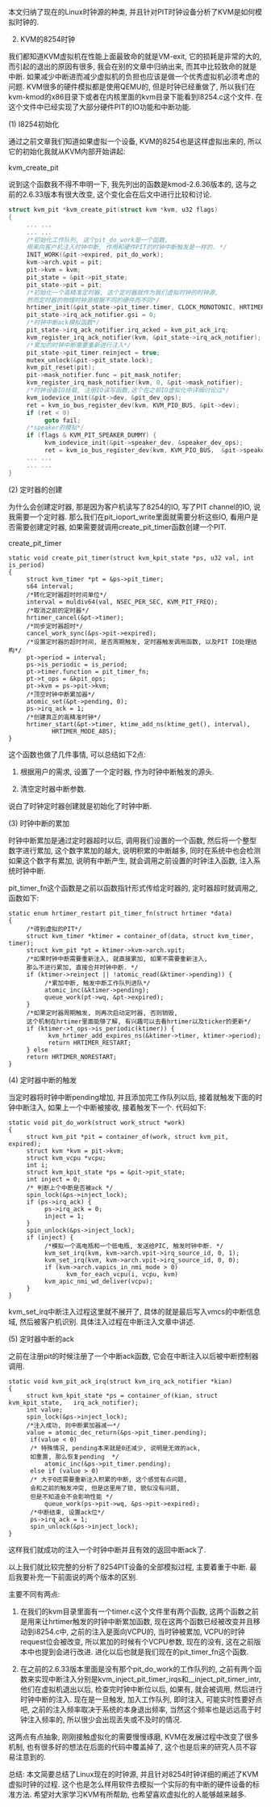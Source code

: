 本文归纳了现在的Linux时钟源的种类, 并且针对PIT时钟设备分析了KVM是如何模拟时钟的. 

2. KVM的8254时钟

我们都知道KVM虚拟机在性能上面最致命的就是VM-exit, 它的损耗是非常的大的, 而引起的退出的原因有很多, 我会在别的文章中归纳出来, 而其中比较致命的就是中断. 如果减少中断进而减少虚拟机的负担也应该是做一个优秀虚拟机必须考虑的问题. 
KVM很多的硬件模拟都是使用QEMU的, 但是时钟已经重做了, 所以我们在kvm-kmod的x86目录下或者在内核里面的kvm目录下能看到I8254.c这个文件. 在这个文件中已经实现了大部分硬件PIT的IO功能和中断功能.  
 
(1) I8254初始化

通过之前文章我们知道如果虚拟一个设备, KVM的8254也是这样虚拟出来的, 所以它的初始化我就从KVM内部开始讲起:

kvm_create_pit 

说到这个函数我不得不申明一下, 我先列出的函数是kmod-2.6.36版本的, 这与之前的2.6.33版本有很大改变, 这个变化会在后文中进行比较和讨论. 

```cpp
struct kvm_pit *kvm_create_pit(struct kvm *kvm, u32 flags)
{
     ... ...
     ... ... 
     /*初始化工作队列, 这个pit_do_work是一个函数, 
     用来向客户机注入时钟中断, 作用和硬件PIT的时钟中断触发是一样的. */    
     INIT_WORK(&pit->expired, pit_do_work);
     kvm->arch.vpit = pit;
     pit->kvm = kvm;
     pit_state = &pit->pit_state;
     pit_state->pit = pit;
     /*初始化一个高精准定时器, 这个定时器就作为我们虚拟时钟的时钟源, 
     然而定时器的物理时钟源根据不同的硬件而不同*/
     hrtimer_init(&pit_state->pit_timer.timer, CLOCK_MONOTONIC, HRTIMER_MODE_ABS);
     pit_state->irq_ack_notifier.gsi = 0;
     /*时钟中断ack模拟函数*/
     pit_state->irq_ack_notifier.irq_acked = kvm_pit_ack_irq;
     kvm_register_irq_ack_notifier(kvm, &pit_state->irq_ack_notifier);
     /*累加的时钟中断需要重新进行注入*/
     pit_state->pit_timer.reinject = true;
     mutex_unlock(&pit->pit_state.lock);
     kvm_pit_reset(pit);
     pit->mask_notifier.func = pit_mask_notifer;
     kvm_register_irq_mask_notifier(kvm, 0, &pit->mask_notifier);
     /*时钟设备IO挂载, 注册IO读写函数,这个在之前IO虚拟化中详细讨论过*/
     kvm_iodevice_init(&pit->dev, &pit_dev_ops);
     ret = kvm_io_bus_register_dev(kvm, KVM_PIO_BUS, &pit->dev);
     if (ret < 0)
          goto fail;
     /*speaker的模拟*/
     if (flags & KVM_PIT_SPEAKER_DUMMY) {
          kvm_iodevice_init(&pit->speaker_dev, &speaker_dev_ops);
          ret = kvm_io_bus_register_dev(kvm, KVM_PIO_BUS,  &pit->speaker_dev);
     ... ...
     ... ...
}
```


(2) 定时器的创建

为什么会创建定时器, 那是因为客户机读写了8254的IO, 写了PIT channel的IO, 说我需要一个定时器. 那么我们在pit_ioport_write里面就需要分析这些IO, 看用户是否需要创建定时器, 如果需要就调用create_pit_timer函数创建一个PIT. 

create_pit_timer

```
static void create_pit_timer(struct kvm_kpit_state *ps, u32 val, int is_period)
{
     struct kvm_timer *pt = &ps->pit_timer;
     s64 interval;
     /*转化定时器超时时间单位*/
     interval = muldiv64(val, NSEC_PER_SEC, KVM_PIT_FREQ);
     /*取消之前的定时器*/
     hrtimer_cancel(&pt->timer);
     /*同步定时器超时*/
     cancel_work_sync(&ps->pit->expired);
     /*设置定时器的超时时间, 是否周期触发, 定时器触发调用函数, 以及PIT IO处理结构*/
     pt->period = interval;
     ps->is_periodic = is_period;
     pt->timer.function = pit_timer_fn;
     pt->t_ops = &kpit_ops;
     pt->kvm = ps->pit->kvm;
     /*顶空时钟中断累加器*/
     atomic_set(&pt->pending, 0);
     ps->irq_ack = 1;
     /*创建真正的高精准时钟*/
     hrtimer_start(&pt->timer, ktime_add_ns(ktime_get(), interval),
            HRTIMER_MODE_ABS);
}
```

这个函数也做了几件事情, 可以总结如下2点: 

1. 根据用户的需求, 设置了一个定时器, 作为时钟中断触发的源头. 

2. 清空定时器中断参数. 

说白了时钟定时器创建就是初始化了时钟中断.  
 
(3) 时钟中断的累加

时钟中断累加是通过定时器超时以后, 调用我们设置的一个函数, 然后将一个整型数字进行累加, 这个数字累加的越大, 说明积累的中断越多, 同时在系统中也会检测如果这个数字有累加, 说明有中断产生, 就会调用之前设置的时钟注入函数, 注入系统时钟中断. 

pit_timer_fn这个函数是之前以函数指针形式传给定时器的, 定时器超时就调用之, 函数如下: 

``` 
static enum hrtimer_restart pit_timer_fn(struct hrtimer *data)
{
     /*得到虚拟的PIT*/
     struct kvm_timer *ktimer = container_of(data, struct kvm_timer, timer);
     struct kvm_pit *pt = ktimer->kvm->arch.vpit;
     /*如果时钟中断需要重新注入, 就直接累加, 如果不需要重新注入, 
     那么不进行累加, 直接合并时钟中断. */
     if (ktimer->reinject || !atomic_read(&ktimer->pending)) {
          /*累加中断, 触发中断工作队列进队*/
          atomic_inc(&ktimer->pending);
          queue_work(pt->wq, &pt->expired);
     }
     /*如果定时器周期触发, 则再次启动定时器, 否则销毁, 
     这个机制在hrtimer里面能够了解, 有兴趣可以去看hrtimer以及ticker的更新*/
     if (ktimer->t_ops->is_periodic(ktimer)) {
           kvm_hrtimer_add_expires_ns(&ktimer->timer, ktimer->period);
           return HRTIMER_RESTART;
     } else
     return HRTIMER_NORESTART;
} 
```

(4) 定时器中断的触发
 
当定时器将时钟中断pending增加, 并且添加完工作队列以后, 接着就触发下面的时钟中断注入, 如果上一个中断被接收, 接着触发下一个. 代码如下: 

```
static void pit_do_work(struct work_struct *work)
{
     struct kvm_pit *pit = container_of(work, struct kvm_pit, expired);
     struct kvm *kvm = pit->kvm;
     struct kvm_vcpu *vcpu;
     int i;
     struct kvm_kpit_state *ps = &pit->pit_state;
     int inject = 0;
     /* 判断上个中断是否被ack */
     spin_lock(&ps->inject_lock);     
     if (ps->irq_ack) {
          ps->irq_ack = 0;
          inject = 1;
     }
     spin_unlock(&ps->inject_lock);
     if (inject) {
          /*模拟一个高电瓶和一个低电瓶, 发送给PIC, 触发时钟中断. */
          kvm_set_irq(kvm, kvm->arch.vpit->irq_source_id, 0, 1);
          kvm_set_irq(kvm, kvm->arch.vpit->irq_source_id, 0, 0);
          if (kvm->arch.vapics_in_nmi_mode > 0)
                kvm_for_each_vcpu(i, vcpu, kvm)
          kvm_apic_nmi_wd_deliver(vcpu);
     }
}
```

kvm_set_irq中断注入过程这里就不展开了, 具体的就是最后写入vmcs的中断信息域, 然后被客户机识别. 具体注入过程在中断注入文章中讲述.  
 
(5) 定时器中断的ack

之前在注册pit的时候注册了一个中断ack函数, 它会在中断注入以后被中断控制器调用. 

```
static void kvm_pit_ack_irq(struct kvm_irq_ack_notifier *kian)
{
     struct kvm_kpit_state *ps = container_of(kian, struct kvm_kpit_state,   irq_ack_notifier);
     int value;
     spin_lock(&ps->inject_lock);
     /*注入成功, 则中断累加器减一*/
     value = atomic_dec_return(&ps->pit_timer.pending);
      if(value < 0)
      /* 特殊情况, pending本来就是0还减少, 说明是无效的ack, 
      如重置, 那么恢复pending  */
          atomic_inc(&ps->pit_timer.pending);
      else if (value > 0)
      /* 大于0还需要重新注入积累的中断, 这个感觉有点问题, 
      会和之前的触发冲突, 但是这里用了锁, 貌似没有问题, 
      但是不知道会不会影响性能 */
          queue_work(ps->pit->wq, &ps->pit->expired);
      /*中断结束, 设置ack位*/
      ps->irq_ack = 1;
      spin_unlock(&ps->inject_lock);
}
```

这样我们就成功的注入一个时钟中断并且有效的返回中断ack了. 


 
以上我们就比较完整的分析了8254PIT设备的全部模拟过程, 主要着重于中断. 最后我要补充一下前面说的两个版本的区别. 

主要不同有两点: 

1. 在我们的kvm目录里面有一个timer.c这个文件里有两个函数, 这两个函数之前是用来让hrtimer触发的时钟中断累加函数, 现在这两个函数已经被改变并且移动到i8254.c中, 之前的注入是面向VCPU的, 当时钟被累加, VCPU的时钟request位会被改变, 所以累加的时候有个VCPU参数, 现在的没有, 这在之前版本中也提到会进行改进. 进化以后也就是我们现在的pit_timer_fn这个函数.  
 
2. 在之前的2.6.33版本里面是没有那个pit_do_work的工作队列的, 之前有两个函数来实现中断注入分别是kvm_inject_pit_timer_irqs和__inject_pit_timer_intr, 他们在虚拟机退出以后, 检查完时钟中断位以后, 如果有, 就会被调用, 然后进行时钟中断的注入. 现在是一旦触发, 加入工作队列, 即时注入, 可能实时性要好点吧, 之前的注入频率取决于系统的本身退出频率, 当然这个频率也是远远高于时钟注入频率的, 所以很少会出现丢失或不及时的情况.  
 
这两点有点抽象, 刚刚接触虚拟化的需要慢慢琢磨, KVM在发展过程中改变了很多机制, 也有很多好的想法在后面的代码中覆盖掉了, 这个也是后来的研究人员不容易注意到的. 
 
总结: 本文简要总结了Linux现在的时钟源, 并且针对8254时钟详细的阐述了KVM虚拟时钟的过程. 这个也是怎么样用软件去模拟一个实际的有中断的硬件设备的标准方法. 希望对大家学习KVM有所帮助, 也希望喜欢虚拟化的人能够越来越多. 